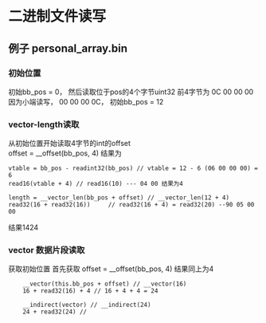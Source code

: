 # 二进制文件读写
## 例子 personal_array.bin
### 初始位置
初始bb_pos = 0， 然后读取位于pos的4个字节uint32
前4字节为 0C 00 00 00<br/>
因为小端读写， 00 00 00 0C， 初始bb_pos = 12<br/>
### vector-length读取
从初始位置开始读取4字节的int的offset<br/>
offset = __offset(bb_pos, 4)  结果为<br/>
```
vtable = bb_pos - readint32(bb_pos) // vtable = 12 - 6 (06 00 00 00) = 6
read16(vtable + 4) // read16(10) --- 04 00 结果为4
```
```
length = __vector_len(bb_pos + offset) // __vector_len(12 + 4)
read32(16 + read32(16))     // read32(16 + 4) = read32(20) --90 05 00 00
```
结果1424
### vector 数据片段读取
获取初始位置
首先获取 offset = __offset(bb_pos, 4) 结果同上为4
```
    __vector(this.bb_pos + offset) // __vector(16)
    16 + read32(16) + 4 // 16 + 4 + 4 = 24
```
```
    __indirect(vector) // __indirect(24)
    24 + read32(24) // 
```